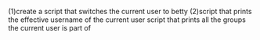 (1)create a script that switches the current user to betty
(2)script that prints the effective username of the current user
script that prints all the groups the current user is part of
